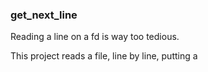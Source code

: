 ### get_next_line
Reading a line on a fd is way too tedious.

This project reads a file, line by line, putting a 
